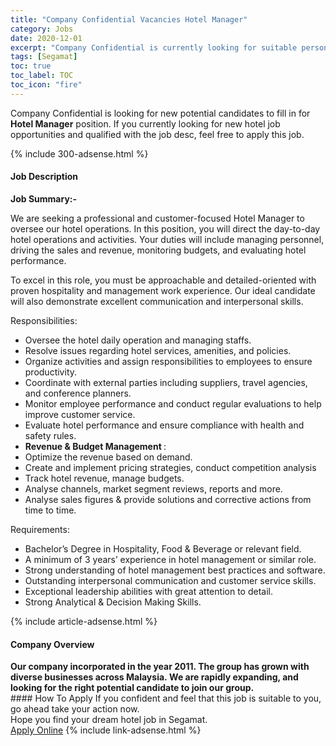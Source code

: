 ```yaml
---
title: "Company Confidential Vacancies Hotel Manager" 
category: Jobs 
date: 2020-12-01 
excerpt: "Company Confidential is currently looking for suitable person to fill in the Hotel Manager which positioned at Segamat" 
tags: [Segamat] 
toc: true 
toc_label: TOC 
toc_icon: "fire" 
--- 
```


<p>Company Confidential is looking for new potential candidates to fill in for <b>Hotel Manager</b> position. If you currently looking for new hotel job opportunities and qualified with the job desc, feel free to apply this job.
</p>{% include 300-adsense.html %} 
<div><div><div><h4>Job Description</h4></div></div><div><div><span><div><p><strong>Job Summary:-</strong></p><p>We are seeking a professional and customer-focused Hotel Manager to oversee our hotel operations. In this position, you will direct the day-to-day hotel operations and activities. Your duties will include managing personnel, driving the sales and revenue, monitoring budgets, and evaluating hotel performance.</p><p>To excel in this role, you must be approachable and detailed-oriented with proven hospitality and management work experience. Our ideal candidate will also demonstrate excellent communication and interpersonal skills.</p><p>Responsibilities:</p><ul><li>Oversee the hotel daily operation and managing staffs.</li><li>Resolve issues regarding hotel services, amenities, and policies.</li><li>Organize activities and assign responsibilities to employees to ensure productivity.</li><li>Coordinate with external parties including suppliers, travel agencies, and conference planners.</li><li>Monitor employee performance and conduct regular evaluations to help improve customer service.</li><li>Evaluate hotel performance and ensure compliance with health and safety rules.</li><li><strong>Revenue &amp; Budget Management </strong>:</li><li>Optimize the revenue based on demand.</li><li>Create and implement pricing strategies, conduct competition analysis</li><li>Track hotel revenue, manage budgets.</li><li>Analyse channels, market segment reviews, reports and more.</li><li>Analyse sales figures &amp; provide solutions and corrective actions from time to time.</li></ul><p>Requirements:</p><ul><li>Bachelor&#8217;s Degree in Hospitality, Food &amp; Beverage or relevant field.</li><li>A minimum of 3 years&#8217; experience in hotel management or similar role.</li><li>Strong understanding of hotel management best practices and software.</li><li>Outstanding interpersonal communication and customer service skills.</li><li>Exceptional leadership abilities with great attention to detail.</li><li>Strong Analytical &amp; Decision Making Skills.</li></ul></div></span></div></div></div> 
{% include article-adsense.html %} 
<div><div><div><h4>Company Overview</h4></div></div><div><div><span><div><div>&#8203;&#8203;<strong>&#8203;&#8203;</strong><strong>Our company incorporated in the year 2011. The group has grown with diverse businesses across Malaysia.&#160;We are rapidly expanding, and looking for the right potential candidate to join our group.</strong></div></div></span></div></div></div> 
#### How To Apply 
If you confident and feel that this job is suitable to you, go ahead take your action now. <br/> 
Hope you find your dream hotel job in Segamat. <br/> 
<a href="https://www.jobstreet.com.my/en/job/hotel-manager-4433110?jobId=jobstreet-my-job-4433110&sectionRank=1&token=0~d396717f-2404-4843-8905-40e864048559&fr=SRP%20View%20In%20New%20Ta" class="btn btn--info" target="_blank" rel="nofollow noopenner">Apply Online</a> 
{% include link-adsense.html %} 
